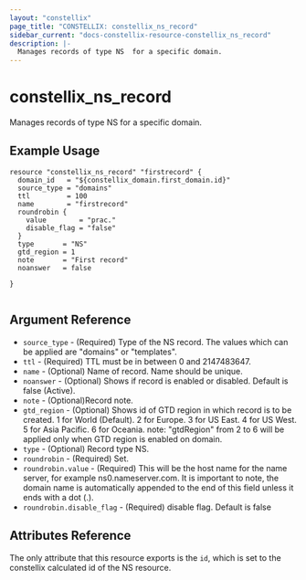 ```yaml
---
layout: "constellix"
page_title: "CONSTELLIX: constellix_ns_record"
sidebar_current: "docs-constellix-resource-constellix_ns_record"
description: |-
  Manages records of type NS  for a specific domain.
---
```


# constellix_ns_record
 Manages records of type NS  for a specific domain.

## Example Usage ##

```hcl
resource "constellix_ns_record" "firstrecord" {
  domain_id   = "${constellix_domain.first_domain.id}"
  source_type = "domains"
  ttl         = 100
  name        = "firstrecord"
  roundrobin {
    value        = "prac."
    disable_flag = "false"
  }
  type       = "NS"
  gtd_region = 1
  note       = "First record"
  noanswer   = false

}


```

## Argument Reference ##
* `source_type` - (Required) Type of the NS record. The values which can be applied are "domains" or "templates".
* `ttl` - (Required) TTL must be in between 0 and 2147483647.
* `name` - (Optional) Name of record. Name should be unique.
* `noanswer` - (Optional) Shows if record is enabled or disabled. Default is false (Active).
* `note` - (Optional)Record note.
* `gtd_region` - (Optional) Shows id of GTD region in which record is to be created. 1 for World (Default). 2 for Europe. 3 for US East. 4 for US West. 5 for Asia Pacific. 6 for Oceania. note: "gtdRegion" from 2 to 6 will be applied only when GTD region is enabled on domain.
* `type` - (Optional) Record type NS.
* `roundrobin` - (Required) Set.
* `roundrobin.value` - (Required) This will be the host name for the name server, for example ns0.nameserver.com. It is important to note, the domain name is automatically appended to the end of this field unless it ends with a dot (.).
* `roundrobin.disable_flag` - (Required) disable flag. Default is false

## Attributes Reference
The only attribute that this resource exports is the `id`, which is set to the constellix calculated id of the NS resource.